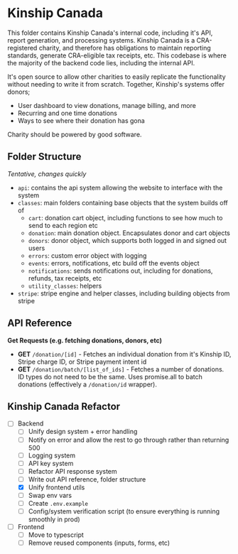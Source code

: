 # Kinship Canada

This folder contains Kinship Canada's internal code, including it's API, report generation, and processing systems. Kinship Canada is a CRA-registered charity, and therefore has obligations to maintain reporting standards, generate CRA-eligible tax receipts, etc. This codebase is where the majority of the backend code lies, including the internal API.

It's open source to allow other charities to easily replicate the functionality without needing to write it from scratch. Together, Kinship's systems offer donors;
- User dashboard to view donations, manage billing, and more
- Recurring and one time donations
- Ways to see where their donation has gona

Charity should be powered by good software.

## Folder Structure
*Tentative, changes quickly*

- `api`: contains the api system allowing the website to interface with the system
- `classes`: main folders containing base objects that the system builds off of
    - `cart`: donation cart object, including functions to see how much to send to each region etc
    - `donation`: main donation object. Encapsulates donor and cart objects
    - `donors`: donor object, which supports both logged in and signed out users
    - `errors`: custom error object with logging
    - `events`: errors, notifications, etc build off the events object
    - `notifications`: sends notifications out, including for donations, refunds, tax receipts, etc
    - `utility_classes`: helpers
- `stripe`: stripe engine and helper classes, including building objects from stripe

## API Reference

**Get Requests (e.g. fetching donations, donors, etc)**
- **GET** `/donation/[id]` - Fetches an individual donation from it's Kinship ID, Stripe charge ID, or Stripe payment intent id
- **GET** `/donation/batch/[list_of_ids]` - Fetches a number of donations. ID types do not need to be the same. Uses promise.all to batch donations (effectively a `/donation/id` wrapper).

## Kinship Canada Refactor
- [ ] Backend
    - [ ] Unify design system + error handling
    - [ ] Notify on error and allow the rest to go through rather than returning 500
    - [ ] Logging system
    - [ ] API key system
    - [ ] Refactor API response system
    - [ ] Write out API reference, folder structure
    - [x] Unify frontend utils
    - [ ] Swap env vars
    - [ ] Create `.env.example`
    - [ ] Config/system verification script (to ensure everything is running smoothly in prod)
- [ ] Frontend
    - [ ] Move to typescript
    - [ ] Remove reused components (inputs, forms, etc)